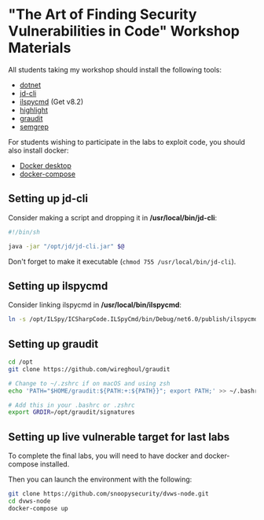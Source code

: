 # "The Art of Finding Security Vulnerabilities in Code" Workshop Materials

All students taking my workshop should install the following tools:

- [dotnet](https://dotnet.microsoft.com/en-us/download/dotnet/6.0)
- [jd-cli](https://github.com/intoolswetrust/jd-cli)
- [ilspycmd](https://github.com/icsharpcode/ILSpy/releases) (Get v8.2)
- [highlight](https://gitlab.com/saalen/highlight)
- [graudit](https://github.com/wireghoul/graudit)
- [semgrep](https://semgrep.dev/docs/getting-started/quickstart)

For students wishing to participate in the labs to exploit code, you should also install docker:
- [Docker desktop](https://www.docker.com/products/docker-desktop/)
- [docker-compose](https://github.com/docker/compose)

## Setting up jd-cli
Consider making a script and dropping it in **/usr/local/bin/jd-cli**:
```sh
#!/bin/sh

java -jar "/opt/jd/jd-cli.jar" $@
```
Don't forget to make it executable (`chmod 755 /usr/local/bin/jd-cli`).

## Setting up ilspycmd
Consider linking ilspycmd in **/usr/local/bin/ilspycmd**:
```sh
ln -s /opt/ILSpy/ICSharpCode.ILSpyCmd/bin/Debug/net6.0/publish/ilspycmd /usr/local/bin/ilspycmd
```

## Setting up graudit
```sh
cd /opt
git clone https://github.com/wireghoul/graudit

# Change to ~/.zshrc if on macOS and using zsh
echo 'PATH="$HOME/graudit:${PATH:+:${PATH}}"; export PATH;' >> ~/.bashrc

# Add this in your .bashrc or .zshrc
export GRDIR=/opt/graudit/signatures
```

## Setting up live vulnerable target for last labs
To complete the final labs, you will need to have docker and docker-compose installed.

Then you can launch the environment with the following:
```sh
git clone https://github.com/snoopysecurity/dvws-node.git
cd dvws-node
docker-compose up
```

